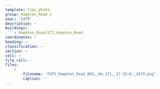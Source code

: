 ```yaml
---
template: fsps_photo
group: Hampton_Road_1
year: '1979'
description: ~
buildings:
    - Hampton_Road/171_Hampton_Road
coordinates: ~
heading: ~
classification: ~
section: ~
cell: ~
film_roll: ~
files:
    -
        filename: 'FSPS_Hampton_Road_065,_No_171,_17-15-K,_1979.png'
        caption: ''
---
```

